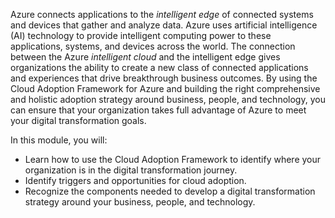 ﻿Azure connects applications to the *intelligent edge* of connected systems and devices that gather and analyze data. Azure uses artificial intelligence (AI) technology to provide intelligent computing power to these applications, systems, and devices across the world. The connection between the Azure *intelligent cloud* and the intelligent edge gives organizations the ability to create a new class of connected applications and experiences that drive breakthrough business outcomes. By using the Cloud Adoption Framework for Azure and building the right comprehensive and holistic adoption strategy around business, people, and technology, you can ensure that your organization takes full advantage of Azure to meet your digital transformation goals.

In this module, you will:

- Learn how to use the Cloud Adoption Framework to identify where your organization is in the digital transformation journey.
- Identify triggers and opportunities for cloud adoption.
- Recognize the components needed to develop a digital transformation strategy around your business, people, and technology.

